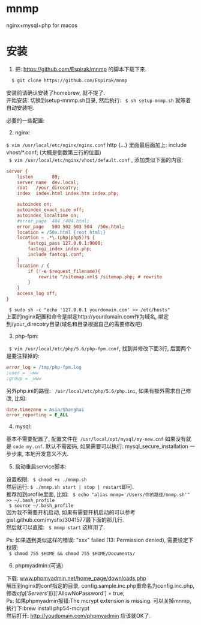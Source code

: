 # mnmp
nginx+mysql+php for macos

# 安装
1. 把: https://github.com/Espirak/mnmp 的脚本下载下来.

```bash
  $ git clone https://github.com/Espirak/mnmp
```
 安装前请确认安装了homebrew, 就不提了.  
 开始安装: 切换到setup-mnmp.sh目录, 然后执行: ``` $ sh setup-mnmp.sh``` 就等着自动安装吧.

必要的一些配置:

2. nginx:

``` $ vim /usr/local/etc/nginx/nginx.conf ```
http {...} 里面最后面加上:  include vhost/*.conf; (大概是倒数第三行的位置)  
``` $ vim /usr/local/etc/nginx/vhost/default.conf``` , 添加类似下面的内容:
```ini
server {
    listen       80;
    server_name  dev.local;
    root   /your_direcotry;
    index  index.html index.htm index.php;

    autoindex on;
    autoindex_exact_size off;
    autoindex_localtime on;
    #error_page  404 /404.html;
    error_page   500 502 503 504  /50x.html;
    location = /50x.html {root html;}
    location ~ .*\.(php|php5)?$ {
        fastcgi_pass 127.0.0.1:9000;
        fastcgi_index index.php;
        include fastcgi.conf;
    }
    location / {
        if (!-e $request_filename){
            rewrite ^/sitemap.xml$ /sitemap.php; # rewrite
        }
    }
    access_log off;
}
```
``` $ sudo sh -c "echo '127.0.0.1 yourdomain.com' >> /etc/hosts"```  
上面的nginx配置和命令是绑定http://yourdomain.com作为域名, 绑定到/your_direcotry目录(域名和目录根据自己的需要修改吧).

3. php-fpm:

``` $ vim /usr/local/etc/php/5.6/php-fpm.conf```, 找到并修改下面3行, 后面两个是要注释掉的:
```ini
error_log = /tmp/php-fpm.log
;user = _www
;group = _www
```
 另外php.ini的路径: ``` /usr/local/etc/php/5.6/php.ini```, 如果有额外需求自己修改, 比如:
```ini
date.timezone = Asia/Shanghai
error_reporting = E_ALL
```
4. mysql:

基本不需要配置了, 配置文件在``` /usr/local/opt/mysql/my-new.cnf``` 如果没有就是 ```code my.cnf```.
默认不需密码, 如果需要可以执行: mysql_secure_installation 一步步来, 本地开发意义不大.

5. 启动重启service脚本:

设置权限: ``` $ chmod +x ./mnmp.sh```  
然后运行: ``` $ ./mnmp.sh start | stop | restart ```即可.  
推荐加到profile里面, 比如: ``` $ echo "alias mnmp='/Users/你的路径/mnmp.sh'" >> ~/.bash_profile```  
``` $ source ~/.bash_profile```  
因为我不需要开机启动, 如果有需要开机启动的可以参考gist.github.com/mystix/3041577最下面的那几行.  
然后就可以直接: ``` $ mnmp start``` 这样用了.

Ps: 如果遇到类似这样的错误: "xxx" failed (13: Permission denied), 需要设定下权限:  
``` $ chmod 755 $HOME && chmod 755 $HOME/Documents/```

6. phpmyadmin:(可选)  

下载: www.phpmyadmin.net/home_page/downloads.php  
解压到nginx的conf指定的目录, config.sample.inc.php重命名为config.inc.php, 修改$cfg['Servers'][$i]['AllowNoPassword'] = true;  
Ps: 如果phpmyadmin报错:The mcrypt extension is missing. 可以关掉mnmp, 执行下:brew install php54-mcrypt  
然后打开: http://youdomain.com/phpmyadmin 应该就OK了.
